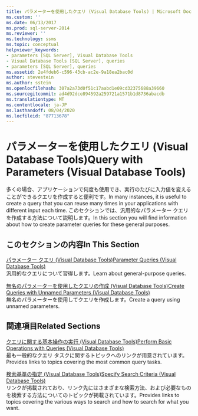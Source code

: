 ```yaml
---
title: パラメーターを使用したクエリ (Visual Database Tools) | Microsoft Docs
ms.custom: ''
ms.date: 06/13/2017
ms.prod: sql-server-2014
ms.reviewer: ''
ms.technology: ssms
ms.topic: conceptual
helpviewer_keywords:
- parameters [SQL Server], Visual Database Tools
- Visual Database Tools [SQL Server], queries
- parameters [SQL Server], queries
ms.assetid: 2e4fdeb6-c596-43cb-ac2e-9a18ea2bac0d
author: stevestein
ms.author: sstein
ms.openlocfilehash: 307a2a73d0f51c17aabd1e09cd32375688a39660
ms.sourcegitcommit: ad4d92dce894592a259721a1571b1d8736abacdb
ms.translationtype: MT
ms.contentlocale: ja-JP
ms.lasthandoff: 08/04/2020
ms.locfileid: "87713678"
---
```

# <a name="query-with-parameters-visual-database-tools"></a><span data-ttu-id="80bca-102">パラメーターを使用したクエリ (Visual Database Tools)</span><span class="sxs-lookup"><span data-stu-id="80bca-102">Query with Parameters (Visual Database Tools)</span></span>
  <span data-ttu-id="80bca-103">多くの場合、アプリケーションで何度も使用でき、実行のたびに入力値を変えることができるクエリを作成すると便利です。</span><span class="sxs-lookup"><span data-stu-id="80bca-103">In many instances, it is useful to create a query that you can reuse many times in your applications with different input each time.</span></span> <span data-ttu-id="80bca-104">このセクションでは、汎用的なパラメーター クエリを作成する方法について説明します。</span><span class="sxs-lookup"><span data-stu-id="80bca-104">In this section you will find information about how to create parameter queries for these general purposes.</span></span>  
  
## <a name="in-this-section"></a><span data-ttu-id="80bca-105">このセクションの内容</span><span class="sxs-lookup"><span data-stu-id="80bca-105">In This Section</span></span>  
 [<span data-ttu-id="80bca-106">パラメーター クエリ (Visual Database Tools)</span><span class="sxs-lookup"><span data-stu-id="80bca-106">Parameter Queries &#40;Visual Database Tools&#41;</span></span>](visual-database-tools.md)  
 <span data-ttu-id="80bca-107">汎用的なクエリについて習得します。</span><span class="sxs-lookup"><span data-stu-id="80bca-107">Learn about general-purpose queries.</span></span>  
  
 [<span data-ttu-id="80bca-108">無名のパラメーターを使用したクエリの作成 (Visual Database Tools)</span><span class="sxs-lookup"><span data-stu-id="80bca-108">Create Queries with Unnamed Parameters &#40;Visual Database Tools&#41;</span></span>](create-queries-with-unnamed-parameters-visual-database-tools.md)  
 <span data-ttu-id="80bca-109">無名のパラメーターを使用してクエリを作成します。</span><span class="sxs-lookup"><span data-stu-id="80bca-109">Create a query using unnamed parameters.</span></span>  
  
## <a name="related-sections"></a><span data-ttu-id="80bca-110">関連項目</span><span class="sxs-lookup"><span data-stu-id="80bca-110">Related Sections</span></span>  
 [<span data-ttu-id="80bca-111">クエリに関する基本操作の実行 (Visual Database Tools)</span><span class="sxs-lookup"><span data-stu-id="80bca-111">Perform Basic Operations with Queries &#40;Visual Database Tools&#41;</span></span>](perform-basic-operations-with-queries-visual-database-tools.md)  
 <span data-ttu-id="80bca-112">最も一般的なクエリ タスクに関するトピックへのリンクが用意されています。</span><span class="sxs-lookup"><span data-stu-id="80bca-112">Provides links to topics covering the most common query tasks.</span></span>  
  
 [<span data-ttu-id="80bca-113">検索基準の指定 (Visual Database Tools)</span><span class="sxs-lookup"><span data-stu-id="80bca-113">Specify Search Criteria &#40;Visual Database Tools&#41;</span></span>](specify-search-criteria-visual-database-tools.md)  
 <span data-ttu-id="80bca-114">リンクが掲載されており、リンク先にはさまざまな検索方法、および必要なものを検索する方法についてのトピックが掲載されています。</span><span class="sxs-lookup"><span data-stu-id="80bca-114">Provides links to topics covering the various ways to search and how to search for what you want.</span></span>  
  
  
